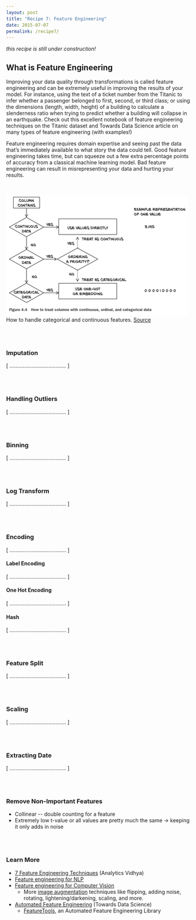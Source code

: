```yaml
---
layout: post
title: "Recipe 7: Feature Engineering"
date: 2015-07-07
permalink: /recipe7/
---
```

_this recipe is still under construction!_


## What is Feature Engineering
Improving your data quality through transformations is called feature engineering and can be extremely useful in improving the results of your model. For instance, using the text of a ticket number from the Titanic to infer whether a passenger belonged to first, second, or third class; or using the dimensions (length, width, height) of a building to calculate a slenderness ratio when trying to predict whether a building will collapse in an earthquake. Check out this excellent notebook of feature engineering techniques on the Titanic dataset and Towards Data Science article on many types of feature engineering (with examples!)

Feature engineering requires domain expertise and seeing past the data that’s immediately available to what story the data could tell. Good feature engineering takes time, but can squeeze out a few extra percentage points of accuracy from a classical machine learning model. Bad feature engineering can result in misrepresenting your data and hurting your results.

<br><br>
![Categorical vs Continuous](/assets/recipe7/categorical_vs_continuous.png)
How to handle categorical and continuous features. [Source](https://pytorch.org/assets/deep-learning/Deep-Learning-with-PyTorch.pdf)

<br><br>
### Imputation
[ ...................................... ]

<br><br>
### Handling Outliers
[ ...................................... ]

<br><br>
### Binning
[ ...................................... ]

<br><br>
### Log Transform
[ ...................................... ]

<br><br>
### Encoding
[ ...................................... ]

#### Label Encoding
[ ...................................... ]

#### One Hot Encoding
[ ...................................... ]

#### Hash
[ ...................................... ]

<br><br>
### Feature Split
[ ...................................... ]

<br><br>
### Scaling
[ ...................................... ]

<br><br>
### Extracting Date
[ ...................................... ]

<br><br>
### Remove Non-Important Features
- Collinear -- double counting for a feature
- Extremely low t-value or all values are pretty much the same → keeping it only adds in noise

<br><br>
### Learn More
- [7 Feature Engineering Techniques](https://www.analyticsvidhya.com/blog/2020/10/7-feature-engineering-techniques-machine-learning/) (Analytics Vidhya)
- [Feature engineering for NLP](https://towardsdatascience.com/text-analysis-feature-engineering-with-nlp-502d6ea9225d)
- [Feature engineering for Computer Vision](https://towardsdatascience.com/data-augmentation-techniques-in-python-f216ef5eed69)
    - More [image augmentation](https://towardsdatascience.com/data-augmentation-for-deep-learning-4fe21d1a4eb9) techniques like flipping, adding noise, rotating, lightening/darkening, scaling, and more.
- [Automated Feature Engineering](https://towardsdatascience.com/automated-feature-engineering-in-python-99baf11cc219) (Towards Data Science)
    - [FeatureTools](https://www.featuretools.com/), an Automated Feature Engineering Library
